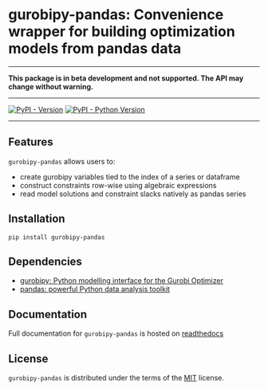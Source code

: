 # gurobipy-pandas: Convenience wrapper for building optimization models from pandas data

-----

**This package is in beta development and not supported. The API may change without warning.**

-----

[![PyPI - Version](https://img.shields.io/pypi/v/gurobipy-pandas.svg)](https://pypi.org/project/gurobipy-pandas)
[![PyPI - Python Version](https://img.shields.io/pypi/pyversions/gurobipy-pandas.svg)](https://pypi.org/project/gurobipy-pandas)

-----

## Features

`gurobipy-pandas` allows users to:

- create gurobipy variables tied to the index of a series or dataframe
- construct constraints row-wise using algebraic expressions
- read model solutions and constraint slacks natively as pandas series

## Installation

```console
pip install gurobipy-pandas
```

## Dependencies

- [gurobipy: Python modelling interface for the Gurobi Optimizer](https://pypi.org/project/gurobipy/)
- [pandas: powerful Python data analysis toolkit](https://github.com/pandas-dev/pandas)

## Documentation

Full documentation for `gurobipy-pandas` is hosted on [readthedocs](https://gurobi-optimization-gurobipy-pandas.readthedocs-hosted.com/en/latest)

## License

`gurobipy-pandas` is distributed under the terms of the [MIT](https://spdx.org/licenses/MIT.html) license.
